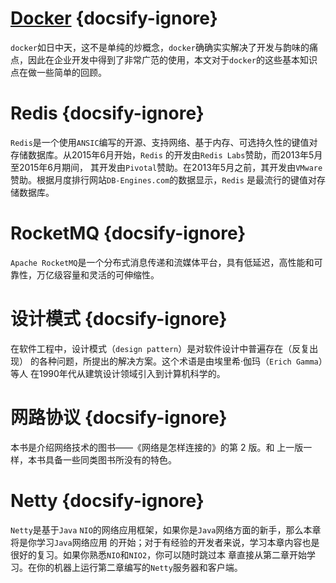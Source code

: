 # [Docker](https://kevinethan.github.io/book/docker/) {docsify-ignore}
`docker`如日中天，这不是单纯的炒概念，`docker`确确实实解决了开发与韵味的痛点，因此在企业开发中得到了非常广范的使用，本文对于`docker`的这些基本知识点在做一些简单的回顾。

# Redis {docsify-ignore}
`Redis`是一个使用`ANSIC`编写的开源、支持网络、基于内存、可选持久性的键值对存储数据库。从2015年6月开始，`Redis` 的开发由`Redis Labs`赞助，而2013年5月至2015年6月期间，
其开发由`Pivotal`赞助。在2013年5月之前，其开发由`VMware`赞助。根据月度排行网站`DB-Engines.com`的数据显示，`Redis` 是最流行的键值对存储数据库。

# RocketMQ {docsify-ignore}
`Apache RocketMQ`是一个分布式消息传递和流媒体平台，具有低延迟，高性能和可靠性，万亿级容量和灵活的可伸缩性。

# 设计模式 {docsify-ignore}
在软件工程中，设计模式（`design pattern`）是对软件设计中普遍存在（反复出现）
的各种问题，所提出的解决方案。这个术语是由埃里希·伽玛（`Erich Gamma`）等人
在1990年代从建筑设计领域引入到计算机科学的。

# 网路协议 {docsify-ignore}
本书是介绍网络技术的图书——《网络是怎样连接的》的第 2 版。和
上一版一样，本书具备一些同类图书所没有的特色。

# Netty {docsify-ignore}
`Netty`是基于`Java` `NIO`的网络应用框架，如果你是`Java`网络方面的新手，那么本章将是你学习`Java`网络应用
的开始；对于有经验的开发者来说，学习本章内容也是很好的复习。如果你熟悉`NIO`和`NIO2`，你可以随时跳过本
章直接从第二章开始学习。在你的机器上运行第二章编写的`Netty`服务器和客户端。
